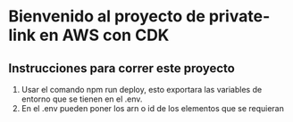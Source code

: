 # Bienvenido al proyecto de private-link en AWS con CDK

## Instrucciones para correr este proyecto

1. Usar el comando npm run deploy, esto exportara las variables de entorno que se tienen en el .env.
2. En el .env pueden poner los arn o id de los elementos que se requieran
